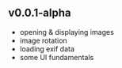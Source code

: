 ## v0.0.1-alpha

- opening & displaying images
- image rotation
- loading exif data
- some UI fundamentals